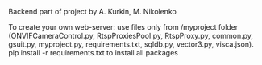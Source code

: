 Backend part of project by A. Kurkin, M. Nikolenko

To create your own web-server: use files only from /myproject folder (ONVIFCameraControl.py, RtspProxiesPool.py, RtspProxy.py, common.py, gsuit.py, myproject.py, requirements.txt, sqldb.py, vector3.py, visca.json). 
pip install -r requirements.txt to install all packages
